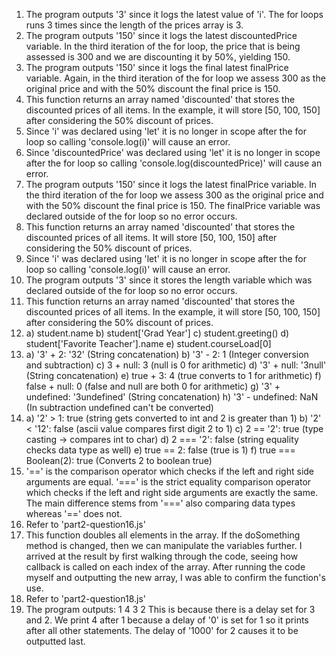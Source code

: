 1. The program outputs '3' since it logs the latest value of 'i'. The for loops runs 3 times since the length of the prices array is 3.
2. The program outputs '150' since it logs the latest discountedPrice variable. In the third iteration of the for loop, the price that is being assessed is 300 and we are discounting it by 50%, yielding 150.
3. The program outputs '150' since it logs the final latest finalPrice variable. Again, in the third iteration of the for loop we assess 300 as the original price and with the 50% discount the final price is 150.
4. This function returns an array named 'discounted' that stores the discounted prices of all items. In the example, it will store [50, 100, 150] after considering the 50% discount of prices.
5. Since 'i' was declared using 'let' it is no longer in scope after the for loop so calling 'console.log(i)' will cause an error.
6. Since 'discountedPrice' was declared using 'let' it is no longer in scope after the for loop so calling 'console.log(discountedPrice)' will cause an error.
7. The program outputs '150' since it logs the latest finalPrice variable. In the third iteration of the for loop we assess 300 as the original price and with the 50% discount the final price is 150. The finalPrice variable was declared outside of the for loop so no error occurs.
8. This function returns an array named 'discounted' that stores the discounted prices of all items. It will store [50, 100, 150] after considering the 50% discount of prices.
9. Since 'i' was declared using 'let' it is no longer in scope after the for loop so calling 'console.log(i)' will cause an error.
10. The program outputs '3' since it stores the length variable which was declared outside of the for loop so no error occurs.
11. This function returns an array named 'discounted' that stores the discounted prices of all items. In the example, it will store [50, 100, 150] after considering the 50% discount of prices.
12. a) student.name
    b) student['Grad Year']
    c) student.greeting()
    d) student['Favorite Teacher'].name
    e) student.courseLoad[0]
13. a) '3' + 2: '32' (String concatenation)
    b) '3' - 2: 1 (Integer conversion and subtraction)
    c) 3 + null: 3 (null is 0 for arithmetic)
    d) '3' + null: '3null' (String concatenation)
    e) true + 3: 4 (true converts to 1 for arithmetic)
    f) false + null: 0 (false and null are both 0 for arithmetic)
    g) '3' + undefined: '3undefined' (String concatenation)
    h) '3' - undefined: NaN (In subtraction undefined can't be converted)
14. a) '2' > 1: true (string gets converted to int and 2 is greater than 1)
    b) '2' < '12': false (ascii value compares first digit 2 to 1)
    c) 2 == '2': true (type casting -> compares int to char)
    d) 2 === '2': false (string equality checks data type as well)
    e) true == 2: false (true is 1)
    f) true === Boolean(2): true (Converts 2 to boolean true)
15. '==' is the comparison operator which checks if the left and right side arguments are equal. '===' is the strict equality comparison operator which checks if the left and right side arguments are exactly the same. The main difference stems from '===' also comparing data types whereas '==' does not.
16. Refer to 'part2-question16.js'
17. This function doubles all elements in the array. If the doSomething method is changed, then we can manipulate the variables further. I arrived at the result by first walking through the code, seeing how callback is called on each index of the array. After running the code myself and outputting the new array, I was able to confirm the function's use.
18. Refer to 'part2-question18.js'
19. The program outputs:
    1
    4
    3
    2
    This is because there is a delay set for 3 and 2. We print 4 after 1 because a delay of '0' is set for 1 so it prints after all other statements. The delay of '1000' for 2 causes it to be outputted last.
    